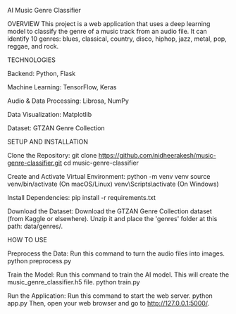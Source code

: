 AI Music Genre Classifier

OVERVIEW
This project is a web application that uses a deep learning model to classify the genre of a music track from an audio file. It can identify 10 genres: blues, classical, country, disco, hiphop, jazz, metal, pop, reggae, and rock.

TECHNOLOGIES

Backend: Python, Flask

Machine Learning: TensorFlow, Keras

Audio & Data Processing: Librosa, NumPy

Data Visualization: Matplotlib

Dataset: GTZAN Genre Collection

SETUP AND INSTALLATION

Clone the Repository:
git clone https://github.com/nidheerakesh/music-genre-classifier.git
cd music-genre-classifier

Create and Activate Virtual Environment:
python -m venv venv
source venv/bin/activate  (On macOS/Linux)
venv\Scripts\activate    (On Windows)

Install Dependencies:
pip install -r requirements.txt

Download the Dataset:
Download the GTZAN Genre Collection dataset (from Kaggle or elsewhere). Unzip it and place the 'genres' folder at this path: data/genres/.

HOW TO USE

Preprocess the Data:
Run this command to turn the audio files into images.
python preprocess.py

Train the Model:
Run this command to train the AI model. This will create the music_genre_classifier.h5 file.
python train.py

Run the Application:
Run this command to start the web server.
python app.py
Then, open your web browser and go to http://127.0.0.1:5000/.
